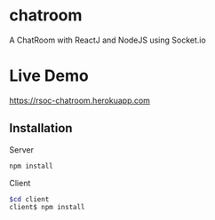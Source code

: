 # chatroom
A ChatRoom with ReactJ and NodeJS using Socket.io

# Live Demo
  https://rsoc-chatroom.herokuapp.com
## Installation

Server

```bash
npm install 
```
Client

```bash
$cd client
client$ npm install 
```

